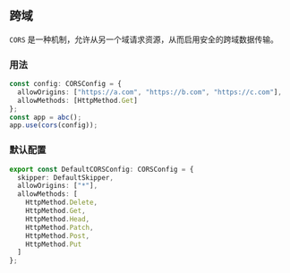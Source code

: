 ## 跨域

`CORS` 是一种机制，允许从另一个域请求资源，从而启用安全的跨域数据传输。

### 用法

```ts
const config: CORSConfig = {
  allowOrigins: ["https://a.com", "https://b.com", "https://c.com"],
  allowMethods: [HttpMethod.Get]
};
const app = abc();
app.use(cors(config));
```

### 默认配置

```ts
export const DefaultCORSConfig: CORSConfig = {
  skipper: DefaultSkipper,
  allowOrigins: ["*"],
  allowMethods: [
    HttpMethod.Delete,
    HttpMethod.Get,
    HttpMethod.Head,
    HttpMethod.Patch,
    HttpMethod.Post,
    HttpMethod.Put
  ]
};
````